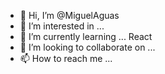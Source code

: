 - 👋 Hi, I’m @MiguelAguas
- 👀 I’m interested in ...
- 🌱 I’m currently learning ... React
- 💞️ I’m looking to collaborate on ...
- 📫 How to reach me ...

<!---
MiguelAguas/MiguelAguas is a ✨ special ✨ repository because its `README.md` (this file) appears on your GitHub profile.
You can click the Preview link to take a look at your changes.
--->
